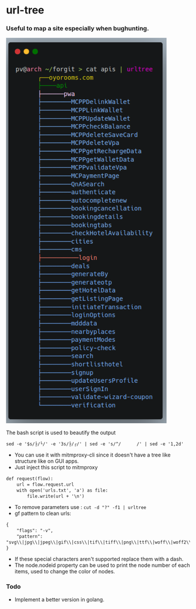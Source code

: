 # url-tree  
### Useful to map a site especially when bughunting.
<p float="left">
  <img src="https://github.com/pvnotpv/url-tree/blob/main/images/img.png?raw=true" width="440" />
</p>

The bash script is used to beautify the output
```
sed -e '$s/├/└/' -e '3s/├/┌/' | sed -e 's/^/      /' | sed -e '1,2d'
```
- You can use it with mitmproxy-cli since it doesn't have a tree like structure like on GUI apps.
- Just inject this script to mitmproxy
```
def request(flow):
    url = flow.request.url
    with open('urls.txt', 'a') as file:
        file.write(url + '\n')
```
- To remove parameters use : ``` cut -d "?" -f1 | urltree ```
- gf pattern to clean urls:

```
{
    "flags": "-v",
    "pattern": "svg\\|jpg\\|jpeg\\|gif\\|css\\|tif\\|tiff\\|png\\|ttf\\|woff\\|woff2\\|ico\\|.js\\|.html\\|.ashx"
}
```


- If these special characters aren't supported replace them with a dash.
- The node.nodeid property can be used to print the node number of each items, used to change the color of nodes.
### Todo
- Implement a better version in golang.
